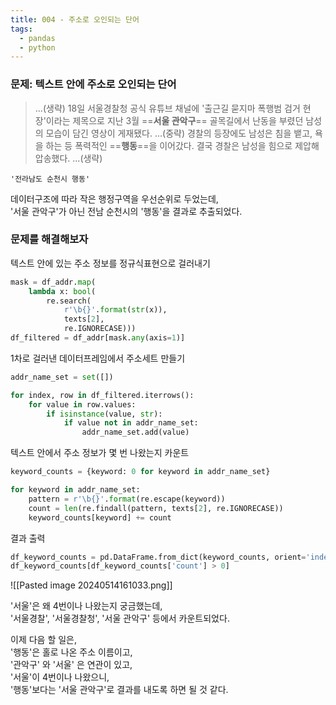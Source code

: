 ```yaml
---
title: 004 - 주소로 오인되는 단어
tags:
  - pandas
  - python
---
```

### 문제: 텍스트 안에 주소로 오인되는 단어

> ...(생략)
> 18일 서울경찰청 공식 유튜브 채널에 '출근길 묻지마 폭행범 검거 현장'이라는 제목으로 지난 3월 ==**서울 관악구**== 골목길에서 난동을 부렸던 남성의 모습이 담긴 영상이 게재됐다.
> ...(중략)
> 경찰의 등장에도 남성은 침을 뱉고, 욕을 하는 등 폭력적인 ==**행동**==을 이어갔다. 결국 경찰은 남성을 힘으로 제압해 압송했다.
> ...(생략)

```
'전라남도 순천시 행동'
```

데이터구조에 따라 작은 행정구역을 우선순위로 두었는데,  
'서울 관악구'가 아닌 전남 순천시의 '행동'을 결과로 추출되었다.  

### 문제를 해결해보자

텍스트 안에 있는 주소 정보를 정규식표현으로 걸러내기

```python
mask = df_addr.map(
    lambda x: bool(
        re.search(
            r'\b{}'.format(str(x)),
            texts[2],
            re.IGNORECASE)))
df_filtered = df_addr[mask.any(axis=1)]
```

1차로 걸러낸 데이터프레임에서 주소세트 만들기

```python
addr_name_set = set([])

for index, row in df_filtered.iterrows():
    for value in row.values:
        if isinstance(value, str):
            if value not in addr_name_set:
                addr_name_set.add(value)
```

텍스트 안에서 주소 정보가 몇 번 나왔는지 카운트

```python
keyword_counts = {keyword: 0 for keyword in addr_name_set}

for keyword in addr_name_set:
    pattern = r'\b{}'.format(re.escape(keyword))
    count = len(re.findall(pattern, texts[2], re.IGNORECASE))
    keyword_counts[keyword] += count
```

결과 출력

```python
df_keyword_counts = pd.DataFrame.from_dict(keyword_counts, orient='index', columns=['count'])
df_keyword_counts[df_keyword_counts['count'] > 0]
```

![[Pasted image 20240514161033.png]]

'서울'은 왜 4번이나 나왔는지 궁금했는데,  
'서울경찰', '서울경찰청', '서울 관악구' 등에서 카운트되었다.  

이제 다음 할 일은,  
'행동'은 홀로 나온 주소 이름이고,  
'관악구' 와 '서울' 은 연관이 있고,  
'서울'이 4번이나 나왔으니,  
'행동'보다는 '서울 관악구'로 결과를 내도록 하면 될 것 같다.  